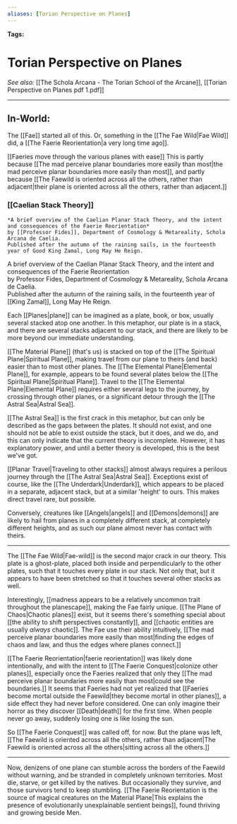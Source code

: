 ```yaml
---
aliases: [Torian Perspective on Planes]
---
```


**Tags:** 
# Torian Perspective on Planes
*See also:* [[The Schola Arcana - The Torian School of the Arcane]], [[Torian Perspective on Planes pdf 1.pdf]]
___
## In-World:
The [[Fae]] started all of this. Or, something in the [[The Fae Wild|Fae Wild]] did, a [[The Faerie Reorientation|a very long time ago]].

[[Faeries move through the various planes with ease]] This is partly because [[The mad perceive planar boundaries more easily than most|the mad perceive planar boundaries more easily than most]], and partly because [[The Faewild is oriented across all the others, rather than adjacent|their plane is oriented across all the others, rather than adjacent.]]

### [[Caelian Stack Theory]]

```ad-note
*A brief overview of the Caelian Planar Stack Theory, and the intent and consequences of the Faerie Reorientation*  
by [[Professor Fides]], Department of Cosmology & Metareality, Schola Arcana de Caelia.  
Published after the autumn of the raining sails, in the fourteenth year of Good King Zamal, Long May He Reign.
```
A brief overview of the Caelian Planar Stack Theory, and the intent and consequences of the Faerie Reorientation  
by Professor Fides, Department of Cosmology & Metareality, Schola Arcana de Caelia.  
Published after the autumn of the raining sails, in the fourteenth year of [[King Zamal]], Long May He Reign.


Each [[Planes|plane]] can be imagined as a plate, book, or box, usually several stacked atop one another. In this metaphor, our plate is in a stack, and there are several stacks adjacent to our stack, and there are likely to be more beyond our immediate understanding.

[[The Material Plane]] (that's us) is stacked on top of the [[The Spiritual Plane|Spiritual Plane]], making travel from our plane to theirs (and back) easier than to most other planes. The [[The Elemental Plane|Elemental Plane]], for example, appears to be found several plates below the [[The Spiritual Plane|Spiritual Plane]]. Travel to the [[The Elemental Plane|Elemental Plane]] requires either several legs to the journey, by crossing through other planes, or a significant detour through the [[The Astral Sea|Astral Sea]].

[[The Astral Sea]] is the first crack in this metaphor, but can only be described as the gaps between the plates. It should not exist, and one should not be able to exist outside the stack, but it does, and we do, and this can only indicate that the current theory is incomplete. However, it has explanatory power, and until a better theory is developed, this is the best we've got.

[[Planar Travel|Traveling to other stacks]] almost always requires a perilous journey through the [[The Astral Sea|Astral Sea]]. Exceptions exist of course, like the [[The Underdark|Underdark]], which appears to be placed in a separate, adjacent stack, but at a similar 'height' to ours. This makes direct travel rare, but possible.

Conversely, creatures like [[Angels|angels]] and [[Demons|demons]] are likely to hail from planes in a completely different stack, at completely different heights, and as such our plane almost never has contact with theirs.

---

The [[The Fae Wild|Fae-wild]] is the second major crack in our theory. This plate is a ghost-plate, placed both inside and perpendicularly to the other plates, such that it touches every plate in our stack. Not only that, but it appears to have been stretched so that it touches several other stacks as well.

Interestingly, [[madness appears to be a relatively uncommon trait throughout the planescape]], making the Fae fairly unique. [[The Plane of Chaos|Chaotic planes]] exist, but it seems there's something special about [[the ability to shift perspectives constantly]], and [[chaotic entities are usually _always_ chaotic]]. The Fae use their ability intuitively, [[The mad perceive planar boundaries more easily than most|finding the edges of chaos and law, and thus the edges where planes connect.]]

[[The Faerie Reorientation|faerie reorientation]] was likely done intentionally, and with the intent to [[The Faerie Conquest|colonize other planes]], especially once the Faeries realized that only they [[The mad perceive planar boundaries more easily than most|could see the boundaries.]] It seems that Faeries had not yet realized that [[Faeries become mortal outside the Faewild|they become mortal in other planes]], a side effect they had never before considered. One can only imagine their horror as they discover [[Death|death]] for the first time. When people never go away, suddenly losing one is like losing the sun.

So [[The Faerie Conquest]] was called off, for now. But the plane was left, [[The Faewild is oriented across all the others, rather than adjacent|The Faewild is oriented across all the others|sitting across all the others.]]

---

Now, denizens of one plane can stumble across the borders of the Faewild without warning, and be stranded in completely unknown territories. Most die, starve, or get killed by the natives. But occasionally they survive, and those survivors tend to keep stumbling.  [[The Faerie Reorientation is the source of magical creatures on the Material Plane|This explains the presence of evolutionarily unexplainable sentient beings]], found thriving and growing beside Men.